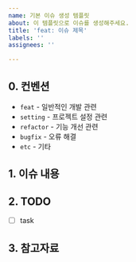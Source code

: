 ```yaml
---
name: 기본 이슈 생성 템플릿
about: 이 템플릿으로 이슈를 생성해주세요.
title: 'feat: 이슈 제목'
labels: ''
assignees: ''

---
```


## 0. 컨벤션
- `feat` - 일반적인 개발 관련
- `setting` - 프로젝트 설정 관련
- `refactor` - 기능 개선 관련
- `bugfix` - 오류 해결
- `etc` - 기타

## 1. 이슈 내용

## 2. TODO
- [ ] task

## 3. 참고자료
<!-- !없을 시 지워도됩니다. -->
